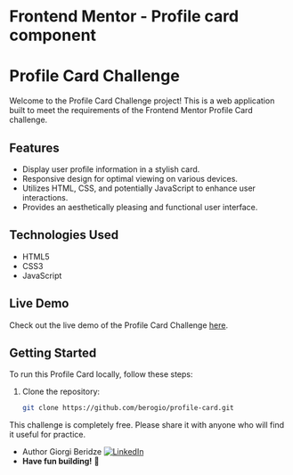 # Frontend Mentor - Profile card component

# Profile Card Challenge

Welcome to the Profile Card Challenge project! This is a web application built to meet the requirements of the Frontend Mentor Profile Card challenge.

## Features

- Display user profile information in a stylish card.
- Responsive design for optimal viewing on various devices.
- Utilizes HTML, CSS, and potentially JavaScript to enhance user interactions.
- Provides an aesthetically pleasing and functional user interface.

## Technologies Used

- HTML5
- CSS3
- JavaScript 

## Live Demo

Check out the live demo of the Profile Card Challenge [here](https://berogio.github.io/profile-card/).

## Getting Started

To run this Profile Card locally, follow these steps:

1. Clone the repository:

   ```bash
   git clone https://github.com/berogio/profile-card.git


This challenge is completely free. Please share it with anyone who will find it useful for practice.
- Author Giorgi Beridze [![LinkedIn](https://img.shields.io/badge/-LinkedIn-0077B5?logo=linkedin&logoColor=white&style=flat)](https://www.linkedin.com/in/giorgi-beridze-427902238/)
- **Have fun building!** 🚀
